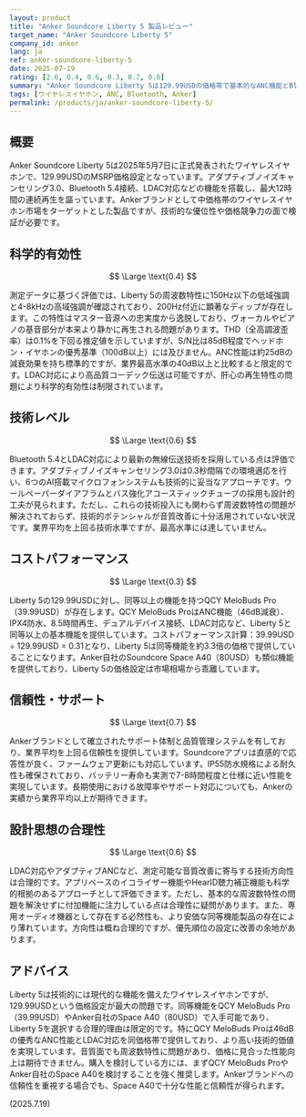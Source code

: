 ```yaml
---
layout: product
title: "Anker Soundcore Liberty 5 製品レビュー"
target_name: "Anker Soundcore Liberty 5"
company_id: anker
lang: ja
ref: anker-soundcore-liberty-5
date: 2025-07-19
rating: [2.6, 0.4, 0.6, 0.3, 0.7, 0.6]
summary: "Anker Soundcore Liberty 5は129.99USDの価格帯で基本的なANC機能とBluetooth接続を提供するワイヤレスイヤホンですが、同等機能を持つより安価な選択肢が存在し、コストパフォーマンス面で課題があります。"
tags: [ワイヤレスイヤホン, ANC, Bluetooth, Anker]
permalink: /products/ja/anker-soundcore-liberty-5/
---
```


## 概要

Anker Soundcore Liberty 5は2025年5月7日に正式発表されたワイヤレスイヤホンで、129.99USDのMSRP価格設定となっています。アダプティブノイズキャンセリング3.0、Bluetooth 5.4接続、LDAC対応などの機能を搭載し、最大12時間の連続再生を謳っています。Ankerブランドとして中価格帯のワイヤレスイヤホン市場をターゲットとした製品ですが、技術的な優位性や価格競争力の面で検証が必要です。

## 科学的有効性

$$ \Large \text{0.4} $$

測定データに基づく評価では、Liberty 5の周波数特性に150Hz以下の低域強調と4-8kHzの高域強調が確認されており、200Hz付近に顕著なディップが存在します。この特性はマスター音源への忠実度から逸脱しており、ヴォーカルやピアノの基音部分が本来より静かに再生される問題があります。THD（全高調波歪率）は0.1%を下回る推定値を示していますが、S/N比は85dB程度でヘッドホン・イヤホンの優秀基準（100dB以上）には及びません。ANC性能は約25dBの減衰効果を持ち標準的ですが、業界最高水準の40dB以上と比較すると限定的です。LDAC対応により高品質コーデック伝送は可能ですが、肝心の再生特性の問題により科学的有効性は制限されています。

## 技術レベル

$$ \Large \text{0.6} $$

Bluetooth 5.4とLDAC対応により最新の無線伝送技術を採用している点は評価できます。アダプティブノイズキャンセリング3.0は0.3秒間隔での環境適応を行い、6つのAI搭載マイクロフォンシステムも技術的に妥当なアプローチです。ウールペーパーダイアフラムとバス強化アコースティックチューブの採用も設計的工夫が見られます。ただし、これらの技術投入にも関わらず周波数特性の問題が解決されておらず、技術的ポテンシャルが音質改善に十分活用されていない状況です。業界平均を上回る技術水準ですが、最高水準には達していません。

## コストパフォーマンス

$$ \Large \text{0.3} $$

Liberty 5の129.99USDに対し、同等以上の機能を持つQCY MeloBuds Pro（39.99USD）が存在します。QCY MeloBuds ProはANC機能（46dB減衰）、IPX4防水、8.5時間再生、デュアルデバイス接続、LDAC対応など、Liberty 5と同等以上の基本機能を提供しています。コストパフォーマンス計算：39.99USD ÷ 129.99USD = 0.31となり、Liberty 5は同等機能を約3.3倍の価格で提供していることになります。Anker自社のSoundcore Space A40（80USD）も類似機能を提供しており、Liberty 5の価格設定は市場相場から乖離しています。

## 信頼性・サポート

$$ \Large \text{0.7} $$

Ankerブランドとして確立されたサポート体制と品質管理システムを有しており、業界平均を上回る信頼性を提供しています。Soundcoreアプリは直感的で応答性が良く、ファームウェア更新にも対応しています。IP55防水規格による耐久性も確保されており、バッテリー寿命も実測で7-8時間程度と仕様に近い性能を実現しています。長期使用における故障率やサポート対応についても、Ankerの実績から業界平均以上が期待できます。

## 設計思想の合理性

$$ \Large \text{0.6} $$

LDAC対応やアダプティブANCなど、測定可能な音質改善に寄与する技術方向性は合理的です。アプリベースのイコライザー機能やHearID聴力補正機能も科学的根拠のあるアプローチとして評価できます。ただし、基本的な周波数特性の問題を解決せずに付加機能に注力している点は合理性に疑問があります。また、専用オーディオ機器として存在する必然性も、より安価な同等機能製品の存在により薄れています。方向性は概ね合理的ですが、優先順位の設定に改善の余地があります。

## アドバイス

Liberty 5は技術的には現代的な機能を備えたワイヤレスイヤホンですが、129.99USDという価格設定が最大の問題です。同等機能をQCY MeloBuds Pro（39.99USD）やAnker自社のSpace A40（80USD）で入手可能であり、Liberty 5を選択する合理的理由は限定的です。特にQCY MeloBuds Proは46dBの優秀なANC性能とLDAC対応を同価格帯で提供しており、より高い技術的価値を実現しています。音質面でも周波数特性に問題があり、価格に見合った性能向上は期待できません。購入を検討している方には、まずQCY MeloBuds ProやAnker自社のSpace A40を検討することを強く推奨します。Ankerブランドへの信頼性を重視する場合でも、Space A40で十分な性能と信頼性が得られます。

(2025.7.19)